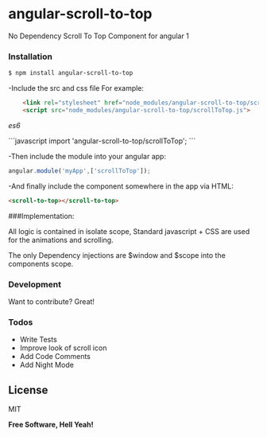 # angular-scroll-to-top
No Dependency Scroll To Top Component for angular 1

### Installation

```sh
$ npm install angular-scroll-to-top
```

-Include the src and css file
For example:


```html
    <link rel="stylesheet" href="node_modules/angular-scroll-to-top/scroll.js" />
    <script src="node_modules/angular-scroll-to-top/scrollToTop.js">
```

<p><em>es6</em></p>
```javascript
import 'angular-scroll-to-top/scrollToTop';
```

-Then include the module into your angular app:

```javascript
angular.module('myApp',['scrollToTop']);
```

-And finally include the component somewhere in the app via HTML:
```html
<scroll-to-top></scroll-to-top>
```

###Implementation:

All logic is contained in isolate scope,
Standard javascript + CSS are used for the animations and scrolling.

The only Dependency injections are $window and $scope into the components scope.

### Development

Want to contribute? Great!

### Todos

 - Write Tests
 - Improve look of scroll icon
 - Add Code Comments
 - Add Night Mode

License
----

MIT

**Free Software, Hell Yeah!**